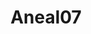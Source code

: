 ---
title: Aneal07
github: https://github.com/Aneal07
mode: dark
transition: 3s
archetype:
- GIF
- Little Bit of Everything
---